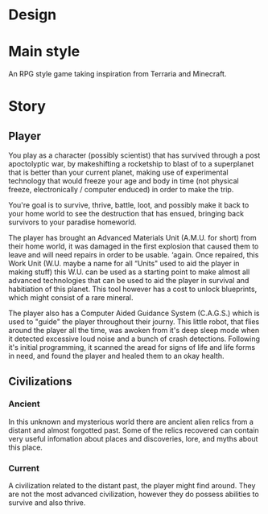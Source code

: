 Design
========================

# Main style
An RPG style game taking inspiration from Terraria and Minecraft.

# Story

## Player
You play as a character (possibly scientist) that has survived through a post apoctolyptic war, by makeshifting a rocketship to blast of to a superplanet that is better than your current planet, making use of experimental technology that would freeze your age and body in time (not physical freeze, electronically / computer enduced) in order to make the trip.

You're goal is to survive, thrive, battle, loot, and possibly make it back to your home world to see the destruction that has ensued, bringing back survivors to your paradise homeworld.

The player has brought an Advanced Materials Unit (A.M.U. for short) from their home world, it was
damaged in the first explosion that caused them to leave and will need repairs in order to be usable.
‘again. Once repaired, this Work Unit (W.U. maybe a name for all “Units" used to aid the player in making
stuff) this W.U. can be used as a starting point to make almost all advanced technologies that can be used
to aid the player in survival and habitiation of this planet. This tool however has a cost to unlock
blueprints, which might consist of a rare mineral.

The player also has a Computer Aided Guidance System (C.A.G.S.) which is used to "guide" the player throughout their journy. This little robot, that flies around the player all the time, was awoken from it's deep sleep mode when it detected excessive loud noise and a bunch of crash detections. Following it's initial programming, it scanned the aread for signs of life and life forms in need, and found the player and healed them to an okay health.

## Civilizations

### Ancient
In this unknown and mysterious world there are ancient alien relics from a distant and almost forgotted past. Some of the relics recovered can contain very useful infomation about places and discoveries, lore, and myths about this place.

### Current
A civilization related to the distant past, the player might find around. They are not the most advanced civilization, however they do possess abilities to survive and also thrive.